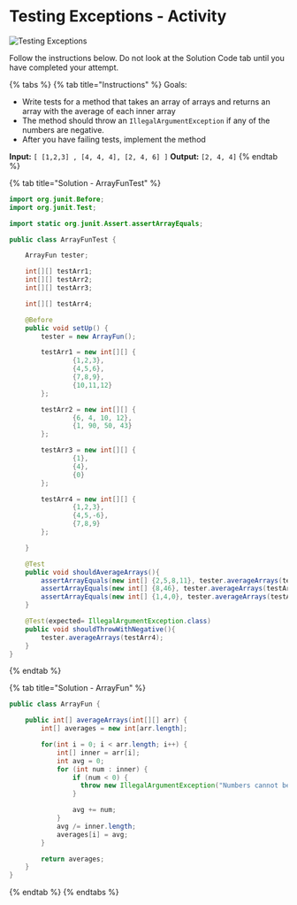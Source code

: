# Testing Exceptions - Activity

![Testing Exceptions](../../../.gitbook/assets/image%20%2836%29.png)

Follow the instructions below. Do not look at the Solution Code tab until you have completed your attempt. 

{% tabs %}
{% tab title="Instructions" %}
Goals:

* Write tests for a method that takes an array of arrays and returns an array with the average of each inner array
* The method should throw an `IllegalArgumentException` if any of the numbers are negative.
* After you have failing tests, implement the method

**Input:** `[ [1,2,3] , [4, 4, 4], [2, 4, 6] ]` **Output:** `[2, 4, 4]`
{% endtab %}

{% tab title="Solution - ArrayFunTest" %}
```java
import org.junit.Before;
import org.junit.Test;

import static org.junit.Assert.assertArrayEquals;

public class ArrayFunTest {

    ArrayFun tester;

    int[][] testArr1;
    int[][] testArr2;
    int[][] testArr3;

    int[][] testArr4;

    @Before
    public void setUp() {
        tester = new ArrayFun();

        testArr1 = new int[][] {
                {1,2,3},
                {4,5,6},
                {7,8,9},
                {10,11,12}
        };

        testArr2 = new int[][] {
                {6, 4, 10, 12},
                {1, 90, 50, 43}
        };

        testArr3 = new int[][] {
                {1},
                {4},
                {0}
        };

        testArr4 = new int[][] {
                {1,2,3},
                {4,5,-6},
                {7,8,9}
        };

    }

    @Test
    public void shouldAverageArrays(){
        assertArrayEquals(new int[] {2,5,8,11}, tester.averageArrays(testArr1));
        assertArrayEquals(new int[] {8,46}, tester.averageArrays(testArr2));
        assertArrayEquals(new int[] {1,4,0}, tester.averageArrays(testArr3));
    }

    @Test(expected= IllegalArgumentException.class)
    public void shouldThrowWithNegative(){
        tester.averageArrays(testArr4);
    }
}
```
{% endtab %}

{% tab title="Solution - ArrayFun" %}
```java
public class ArrayFun {

    public int[] averageArrays(int[][] arr) {
        int[] averages = new int[arr.length];

        for(int i = 0; i < arr.length; i++) {
            int[] inner = arr[i];
            int avg = 0;
            for (int num : inner) {
                if (num < 0) {
                  throw new IllegalArgumentException("Numbers cannot be negative");
                }

                avg += num;
            }
            avg /= inner.length;
            averages[i] = avg;
        }

        return averages;
    }
}
```
{% endtab %}
{% endtabs %}

